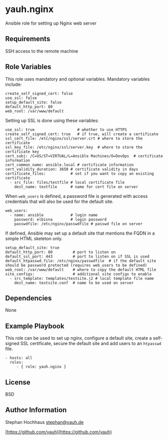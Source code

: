 # yauh.nginx
Ansible role for setting up Nginx web server

## Requirements
SSH access to the remote machine

## Role Variables
This role uses mandatory and optional variables. Mandatory variables include:

```
create_self_signed_cert: false
use_ssl: false
setup_default_site: false
default_http_port: 80
web_root: /var/www/default
```

Setting up SSL is done using these variables:

```
use_ssl: true                   # whether to use HTTPS
create_self_signed_cert: true   # if true, will create a certificate
ssl_cert_file: /etc/nginx/ssl/server.crt # where to store the certificate
ssl_key_file: /etc/nginx/ssl/server.key  # where to store the certificate key
cert_subj: /C=US/ST=VIRTUAL/L=Ansible Machines/O=DevOps  # certificate information
cert_common_name: ansible.local # certificate information
cert_validity_duration: 3650 # certificate validity in days
certificate_files:           # set if you want to copy an existing certificate
  - src_file: files/testfile # local certificate file
    dest_name: testfile      # name for cert file on server
```

When `web_users` is defined, a password file is generated with access credentials that will also be used for the default site.

```
web_users:
  - name: ansible            # login name
    password: elbisna        # login password
    passwdfile: /etc/nginx/passwdfile # passwd file on server
```

If defined, Ansible may set up a default site that mentions the FQDN in a simple HTML skeleton only.

```
setup_default_site: true
default_http_port: 80         # port to listen on
default_ssl_port: 443         # port to listen on if SSL is used
default_htpasswd_file: /etc/nginx/passwdfile  # if the default site should be password protected (requires web_users to be defined)
web_root: /var/www/default    # where to copy the default HTML file
site_configs:                 # additional site configs to enable
  - src_template: templates/testsite.j2 # local template file name
    dest_name: testsite.conf  # name to be used on server
```

## Dependencies
None

## Example Playbook
This role can be used to set up nginx, configure a default site, create a self-signed SSL certificate, secure the default site and add users to an `htpasswd` file.

```
- hosts: all
  roles:
     - { role: yauh.nginx }
```

## License
BSD

## Author Information
Stephan Hochhaus stephan@yauh.de

[https://github.com/yauh](https://github.com/yauh)

